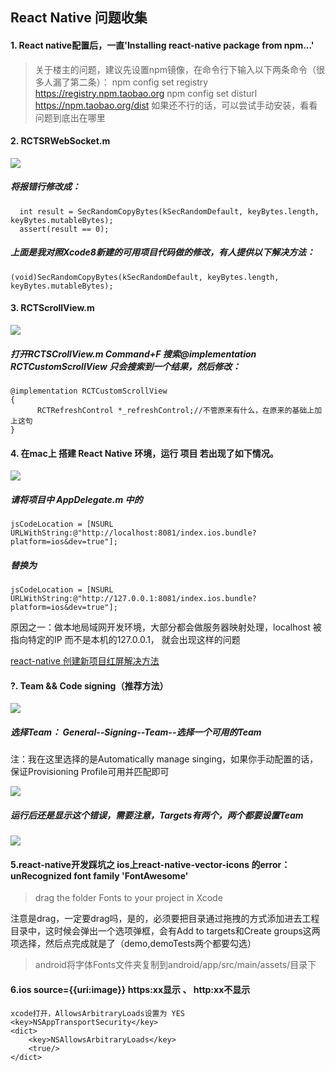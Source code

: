 ## React Native 问题收集


####  1. React native配置后，一直'Installing react-native package from npm...'

>关于楼主的问题，建议先设置npm镜像，在命令行下输入以下两条命令（很多人漏了第二条）：
	npm config set registry https://registry.npm.taobao.org
	npm config set disturl https://npm.taobao.org/dist
	如果还不行的话，可以尝试手动安装，看看问题到底出在哪里
	
	
####  2. RCTSRWebSocket.m	

![](http://upload-images.jianshu.io/upload_images/1512008-9a9c4b0bed6b406f.png?imageMogr2/auto-orient/strip%7CimageView2/2/w/1240)

##### 将报错行修改成：

	  int result = SecRandomCopyBytes(kSecRandomDefault, keyBytes.length, keyBytes.mutableBytes);
	  assert(result == 0);
##### 上面是我对照Xcode8新建的可用项目代码做的修改，有人提供以下解决方法：
	
	(void)SecRandomCopyBytes(kSecRandomDefault, keyBytes.length, keyBytes.mutableBytes);



####  3. RCTScrollView.m

![](http://upload-images.jianshu.io/upload_images/1512008-675afddffc3fd6c2.png?imageMogr2/auto-orient/strip%7CimageView2/2/w/1240)

##### 打开RCTSCrollView.m Command+F 搜索@implementation RCTCustomScrollView 只会搜索到一个结果，然后修改：

	@implementation RCTCustomScrollView
	{
	      RCTRefreshControl *_refreshControl;//不管原来有什么，在原来的基础上加上这句
	}
	
	
#### 4. 在mac上  搭建 React Native  环境，运行 项目 若出现了如下情况。 

![](http://img.blog.csdn.net/20160216171743413?watermark/2/text/aHR0cDovL2Jsb2cuY3Nkbi5uZXQv/font/5a6L5L2T/fontsize/400/fill/I0JBQkFCMA==/dissolve/70/gravity/Center)

##### 请将项目中 AppDelegate.m 中的
	jsCodeLocation = [NSURL URLWithString:@"http://localhost:8081/index.ios.bundle?platform=ios&dev=true"];  

##### 替换为

	jsCodeLocation = [NSURL URLWithString:@"http://127.0.0.1:8081/index.ios.bundle?platform=ios&dev=true"];  
	
原因之一：做本地局域网开发环境，大部分都会做服务器映射处理，localhost 被指向特定的IP 而不是本机的127.0.0.1， 就会出现这样的问题

[react-native 创建新项目红屏解决方法](http://lib.csdn.net/article/reactnative/56113)

	
#### ?. Team && Code signing（推荐方法）

![](http://upload-images.jianshu.io/upload_images/1512008-e29be14ea8c54865.png?imageMogr2/auto-orient/strip%7CimageView2/2/w/1240)

##### 选择Team： General--Signing--Team--选择一个可用的Team
注：我在这里选择的是Automatically manage singing，如果你手动配置的话，保证Provisioning Profile可用并匹配即可

![](http://upload-images.jianshu.io/upload_images/1512008-ae319c80a8927e27.png?imageMogr2/auto-orient/strip%7CimageView2/2/w/1240)

##### 运行后还是显示这个错误，需要注意，Targets有两个，两个都要设置Team

![](http://upload-images.jianshu.io/upload_images/1512008-597f25cd9915a7d7.png?imageMogr2/auto-orient/strip%7CimageView2/2/w/1240)

#### 5.react-native开发踩坑之 ios上react-native-vector-icons 的error：unRecognized font family 'FontAwesome'

>drag the folder Fonts to your project in Xcode

注意是drag，一定要drag吗，是的，必须要把目录通过拖拽的方式添加进去工程目录中，这时候会弹出一个选项弹框，会有Add to targets和Create groups这两项选择，然后点完成就是了（demo,demoTests两个都要勾选）
>android将字体Fonts文件夹复制到android/app/src/main/assets/目录下


#### 6.ios <Iamge /> source={{uri:image}} https:xx显示  、   http:xx不显示
	xcode打开，AllowsArbitraryLoads设置为 YES
	<key>NSAppTransportSecurity</key>
	<dict>
		<key>NSAllowsArbitraryLoads</key>
		<true/>
	</dict>





	

